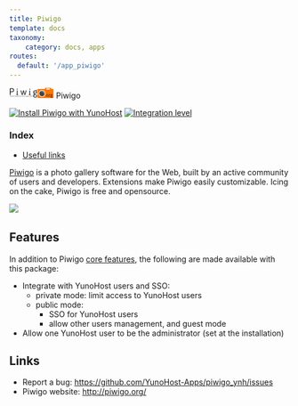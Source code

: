 ```yaml
---
title: Piwigo
template: docs
taxonomy:
    category: docs, apps
routes:
  default: '/app_piwigo'
---
```


<img src="/images/piwigo_logo.png" width="80px" alt="Piwigo's logo"> Piwigo

[![Install Piwigo with YunoHost](https://install-app.yunohost.org/install-with-yunohost.png)](https://install-app.yunohost.org/?app=piwigo) [![Integration level](https://dash.yunohost.org/integration/piwigo.svg)](https://dash.yunohost.org/appci/app/piwigo)

### Index

- [Useful links](#useful-links)

[Piwigo](http://piwigo.org) is a photo gallery software for the Web, built by an active community of users and developers.
Extensions make Piwigo easily customizable. Icing on the cake, Piwigo is free and opensource.

![](http://piwigo.org/screenshots/homepage/piwigo-batch-manager.png)

## Features

In addition to Piwigo [core features](http://piwigo.org/basics/features), the following are made available with
this package:

 * Integrate with YunoHost users and SSO:
   * private mode: limit access to YunoHost users
   * public mode:
     * SSO for YunoHost users
     * allow other users management, and guest mode
 * Allow one YunoHost user to be the administrator (set at the installation)

## Links

 * Report a bug: https://github.com/YunoHost-Apps/piwigo_ynh/issues
 * Piwigo website: http://piwigo.org/

